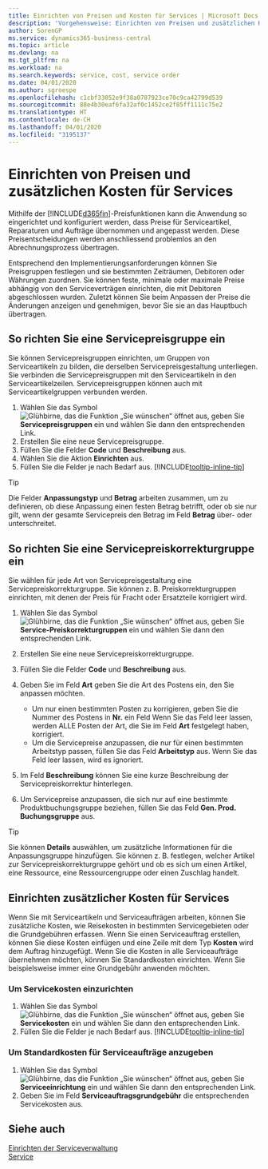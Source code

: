 ```yaml
---
title: Einrichten von Preisen und Kosten für Services | Microsoft Docs
description: 'Vorgehensweise: Einrichten von Preisen und zusätzlichen Kosten für Services.'
author: SorenGP
ms.service: dynamics365-business-central
ms.topic: article
ms.devlang: na
ms.tgt_pltfrm: na
ms.workload: na
ms.search.keywords: service, cost, service order
ms.date: 04/01/2020
ms.author: sgroespe
ms.openlocfilehash: c1cbf33052e9f38a0787923ce70c9ca42799d539
ms.sourcegitcommit: 88e4b30eaf6fa32af0c1452ce2f85ff1111c75e2
ms.translationtype: HT
ms.contentlocale: de-CH
ms.lasthandoff: 04/01/2020
ms.locfileid: "3195137"
---
```

# <a name="set-up-pricing-and-additional-costs-for-services"></a>Einrichten von Preisen und zusätzlichen Kosten für Services
Mithilfe der [!INCLUDE[d365fin](includes/d365fin_md.md)]-Preisfunktionen kann die Anwendung so eingerichtet und konfiguriert werden, dass Preise für Serviceartikel, Reparaturen und Aufträge übernommen und angepasst werden. Diese Preisentscheidungen werden anschliessend problemlos an den Abrechnungsprozess übertragen.  
  
Entsprechend den Implementierungsanforderungen können Sie Preisgruppen festlegen und sie bestimmten Zeiträumen, Debitoren oder Währungen zuordnen. Sie können feste, minimale oder maximale Preise abhängig von den Serviceverträgen einrichten, die mit Debitoren abgeschlossen wurden. Zuletzt können Sie beim Anpassen der Preise die Änderungen anzeigen und genehmigen, bevor Sie sie an das Hauptbuch übertragen.  

## <a name="to-set-up-a-service-price-group"></a>So richten Sie eine Servicepreisgruppe ein
Sie können Servicepreisgruppen einrichten, um Gruppen von Serviceartikeln zu bilden, die derselben Servicepreisgestaltung unterliegen. Sie verbinden die Servicepreisgruppen mit den Serviceartikeln in den Serviceartikelzeilen. Servicepreisgruppen können auch mit Serviceartikelgruppen verbunden werden.  

1. Wählen Sie das Symbol ![Glühbirne, das die Funktion „Sie wünschen“ öffnet](media/ui-search/search_small.png "Tell Me-Funktion") aus, geben Sie **Servicepreisgruppen** ein und wählen Sie dann den entsprechenden Link.  
2. Erstellen Sie eine neue Servicepreisgruppe.  
3. Füllen Sie die Felder **Code** und **Beschreibung** aus.  
4. Wählen Sie die Aktion **Einrichten** aus.  
2. Füllen Sie die Felder je nach Bedarf aus. [!INCLUDE[tooltip-inline-tip](includes/tooltip-inline-tip_md.md)]  

 > [!Tip]
 > Die Felder **Anpassungstyp** und **Betrag** arbeiten zusammen, um zu definieren, ob diese Anpassung einen festen Betrag betrifft, oder ob sie nur gilt, wenn der gesamte Servicepreis den Betrag im Feld **Betrag** über- oder unterschreitet.  

## <a name="to-set-up-a-service-price-adjustment-group"></a>So richten Sie eine Servicepreiskorrekturgruppe ein  
Sie wählen für jede Art von Servicepreisgestaltung eine Servicepreiskorrekturgruppe. Sie können z. B. Preiskorrekturgruppen einrichten, mit denen der Preis für Fracht oder Ersatzteile korrigiert wird.  
  
1. Wählen Sie das Symbol ![Glühbirne, das die Funktion „Sie wünschen“ öffnet](media/ui-search/search_small.png "Tell Me-Funktion") aus, geben Sie **Service-Preiskorrekturgruppen** ein und wählen Sie dann den entsprechenden Link.  
2. Erstellen Sie eine neue Servicepreiskorrekturgruppe.  
3. Füllen Sie die Felder **Code** und **Beschreibung** aus.  
4. Geben Sie im Feld **Art** geben Sie die Art des Postens ein, den Sie anpassen möchten.  
  
    * Um nur einen bestimmten Posten zu korrigieren, geben Sie die Nummer des Postens in **Nr.** ein Feld Wenn Sie das Feld leer lassen, werden ALLE Posten der Art, die Sie im Feld **Art** festgelegt haben, korrigiert.  
    * Um die Servicepreise anzupassen, die nur für einen bestimmten Arbeitstyp passen, füllen Sie das Feld **Arbeitstyp** aus. Wenn Sie das Feld leer lassen, wird es ignoriert.  
  
5. Im Feld **Beschreibung** können Sie eine kurze Beschreibung der Servicepreiskorrektur hinterlegen.  
6. Um Servicepreise anzupassen, die sich nur auf eine bestimmte Produktbuchungsgruppe beziehen, füllen Sie das Feld **Gen. Prod. Buchungsgruppe** aus.

> [!Tip]
> Sie können **Details** auswählen, um zusätzliche Informationen für die Anpassungsgruppe hinzufügen. Sie können z. B. festlegen, welcher Artikel zur Servicepreiskorrekturgruppe gehört und ob es sich um einen Artikel, eine Ressource, eine Ressourcengruppe oder einen Zuschlag handelt.  

## <a name="to-set-up-additional-costs-for-services"></a>Einrichten zusätzlicher Kosten für Services
Wenn Sie mit Serviceartikeln und Serviceaufträgen arbeiten, können Sie zusätzliche Kosten, wie Reisekosten in bestimmten Servicegebieten oder die Grundgebühren erfassen. Wenn Sie einen Serviceauftrag erstellen, können Sie diese Kosten einfügen und eine Zeile mit dem Typ **Kosten** wird dem Auftrag hinzugefügt. Wenn Sie die Kosten in alle Serviceaufträge übernehmen möchten, können Sie Standardkosten einrichten. Wenn Sie beispielsweise immer eine Grundgebühr anwenden möchten.
  
### <a name="to-set-up-service-costs"></a>Um Servicekosten einzurichten
1. Wählen Sie das Symbol ![Glühbirne, das die Funktion „Sie wünschen“ öffnet](media/ui-search/search_small.png "Tell Me-Funktion") aus, geben Sie **Servicekosten** ein und wählen Sie dann den entsprechenden Link. 
2. Füllen Sie die Felder je nach Bedarf aus. [!INCLUDE[tooltip-inline-tip](includes/tooltip-inline-tip_md.md)]  

### <a name="to-specify-a-default-cost-for-service-orders"></a>Um Standardkosten für Serviceaufträge anzugeben
1. Wählen Sie das Symbol ![Glühbirne, das die Funktion „Sie wünschen“ öffnet](media/ui-search/search_small.png "Tell Me-Funktion") aus, geben Sie **Serviceeinrichtung** ein und wählen Sie dann den entsprechenden Link. 
2. Geben Sie im Feld **Serviceauftragsgrundgebühr** die entsprechenden Servicekosten aus.

## <a name="see-also"></a>Siehe auch
[Einrichten der Serviceverwaltung](service-setup-service.md)  
[Service](service-service.md)  
